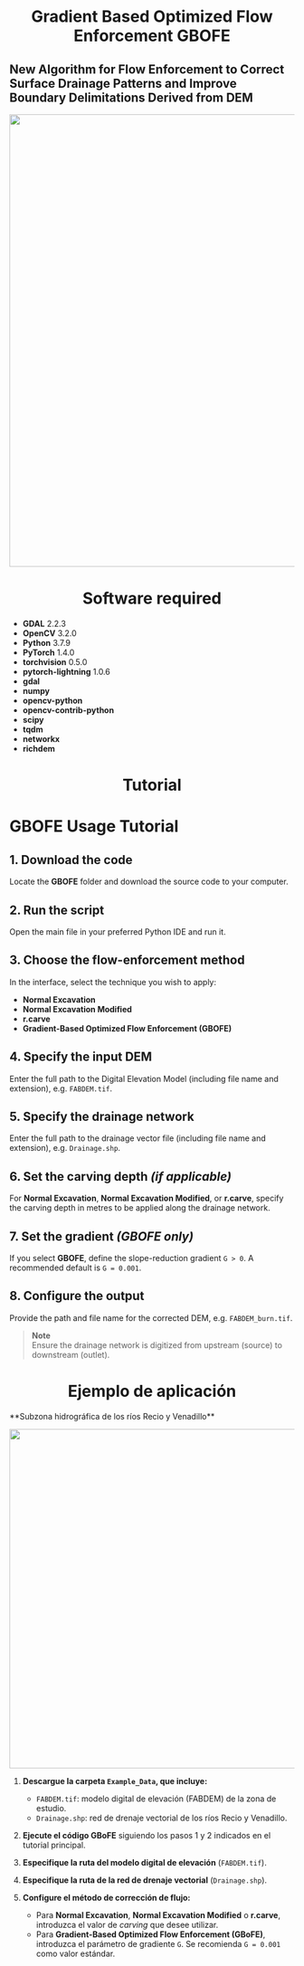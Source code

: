 # <h1 align="center"> Gradient Based Optimized Flow Enforcement GBOFE

## New Algorithm for Flow Enforcement to Correct Surface Drainage Patterns and Improve Boundary Delimitations Derived from DEM
<p align="center"> 
  <img src="https://github.com/user-attachments/assets/b7073e1f-812d-49da-a8d7-6f569e1c8540"width="800">
</p> 

<h1 align="center">Software required</h1>

- **GDAL** 2.2.3  
- **OpenCV** 3.2.0  
- **Python** 3.7.9  
- **PyTorch** 1.4.0  
- **torchvision** 0.5.0  
- **pytorch-lightning** 1.0.6  
- **gdal**  
- **numpy**  
- **opencv-python**  
- **opencv-contrib-python**  
- **scipy**  
- **tqdm**  
- **networkx**  
- **richdem**

<h1 align="center">Tutorial</h1>

# GBOFE Usage Tutorial

## 1. Download the code
Locate the **GBOFE** folder and download the source code to your computer.

## 2. Run the script
Open the main file in your preferred Python IDE and run it.

## 3. Choose the flow-enforcement method
In the interface, select the technique you wish to apply:

- **Normal Excavation**
- **Normal Excavation Modified**
- **r.carve**
- **Gradient-Based Optimized Flow Enforcement (GBOFE)**

## 4. Specify the input DEM
Enter the full path to the Digital Elevation Model (including file name and extension), e.g. `FABDEM.tif`.

## 5. Specify the drainage network
Enter the full path to the drainage vector file (including file name and extension), e.g. `Drainage.shp`.

## 6. Set the carving depth *(if applicable)*
For **Normal Excavation**, **Normal Excavation Modified**, or **r.carve**, specify the carving depth in metres to be applied along the drainage network.

## 7. Set the gradient *(GBOFE only)*
If you select **GBOFE**, define the slope-reduction gradient `G > 0`. A recommended default is `G = 0.001`.

## 8. Configure the output
Provide the path and file name for the corrected DEM, e.g. `FABDEM_burn.tif`.

> **Note**  
> Ensure the drainage network is digitized from upstream (source) to downstream (outlet).


<h1 align="center">Ejemplo de aplicación</h1>   
**Subzona hidrográfica de los ríos Recio y Venadillo**
<p align="center"> 
  <img src="https://github.com/user-attachments/assets/82b61a72-99f0-4332-a971-23d0920bc0da"width="600">
</p> 


1. **Descargue la carpeta `Example_Data`, que incluye:**
   - `FABDEM.tif`: modelo digital de elevación (FABDEM) de la zona de estudio.  
   - `Drainage.shp`: red de drenaje vectorial de los ríos Recio y Venadillo.

2. **Ejecute el código GBoFE** siguiendo los pasos 1 y 2 indicados en el tutorial principal.

3. **Especifique la ruta del modelo digital de elevación** (`FABDEM.tif`).

4. **Especifique la ruta de la red de drenaje vectorial** (`Drainage.shp`).

5. **Configure el método de corrección de flujo:**
   - Para **Normal Excavation**, **Normal Excavation Modified** o **r.carve**, introduzca el valor de *carving* que desee utilizar.  
   - Para **Gradient-Based Optimized Flow Enforcement (GBoFE)**, introduzca el parámetro de gradiente `G`. Se recomienda `G = 0.001` como valor estándar.


